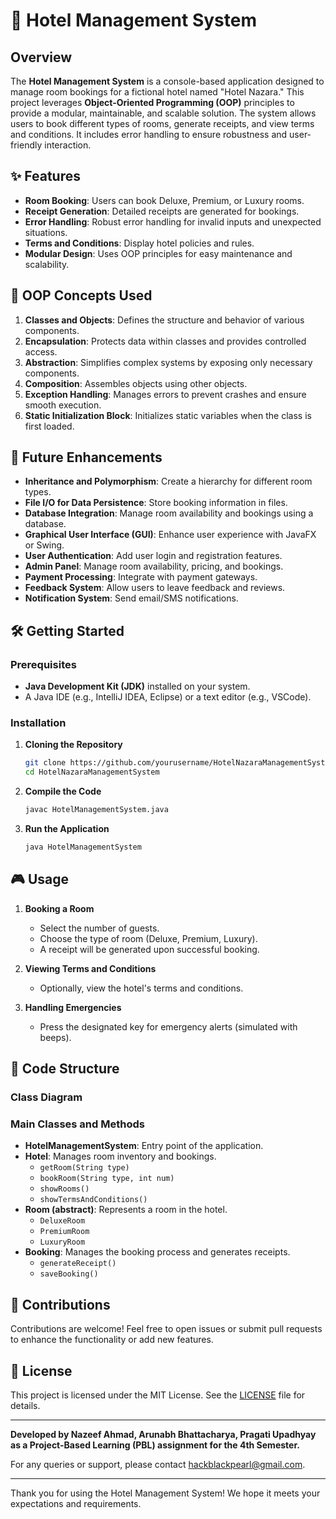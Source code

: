 # 🏨 Hotel Management System

## Overview

The **Hotel Management System** is a console-based application designed to manage room bookings for a fictional hotel named "Hotel Nazara." This project leverages **Object-Oriented Programming (OOP)** principles to provide a modular, maintainable, and scalable solution. The system allows users to book different types of rooms, generate receipts, and view terms and conditions. It includes error handling to ensure robustness and user-friendly interaction.

## ✨ Features

- **Room Booking**: Users can book Deluxe, Premium, or Luxury rooms.
- **Receipt Generation**: Detailed receipts are generated for bookings.
- **Error Handling**: Robust error handling for invalid inputs and unexpected situations.
- **Terms and Conditions**: Display hotel policies and rules.
- **Modular Design**: Uses OOP principles for easy maintenance and scalability.

## 🔧 OOP Concepts Used

1. **Classes and Objects**: Defines the structure and behavior of various components.
2. **Encapsulation**: Protects data within classes and provides controlled access.
3. **Abstraction**: Simplifies complex systems by exposing only necessary components.
4. **Composition**: Assembles objects using other objects.
5. **Exception Handling**: Manages errors to prevent crashes and ensure smooth execution.
6. **Static Initialization Block**: Initializes static variables when the class is first loaded.

## 🚀 Future Enhancements

- **Inheritance and Polymorphism**: Create a hierarchy for different room types.
- **File I/O for Data Persistence**: Store booking information in files.
- **Database Integration**: Manage room availability and bookings using a database.
- **Graphical User Interface (GUI)**: Enhance user experience with JavaFX or Swing.
- **User Authentication**: Add user login and registration features.
- **Admin Panel**: Manage room availability, pricing, and bookings.
- **Payment Processing**: Integrate with payment gateways.
- **Feedback System**: Allow users to leave feedback and reviews.
- **Notification System**: Send email/SMS notifications.

## 🛠️ Getting Started

### Prerequisites

- **Java Development Kit (JDK)** installed on your system.
- A Java IDE (e.g., IntelliJ IDEA, Eclipse) or a text editor (e.g., VSCode).

### Installation

1. **Cloning the Repository**
    ```sh
    git clone https://github.com/yourusername/HotelNazaraManagementSystem.git
    cd HotelNazaraManagementSystem
    ```

2. **Compile the Code**
    ```sh
    javac HotelManagementSystem.java
    ```

3. **Run the Application**
    ```sh
    java HotelManagementSystem
    ```

## 🎮 Usage

1. **Booking a Room**
    - Select the number of guests.
    - Choose the type of room (Deluxe, Premium, Luxury).
    - A receipt will be generated upon successful booking.

2. **Viewing Terms and Conditions**
    - Optionally, view the hotel's terms and conditions.

3. **Handling Emergencies**
    - Press the designated key for emergency alerts (simulated with beeps).

## 📂 Code Structure

### Class Diagram


### Main Classes and Methods

- **HotelManagementSystem**: Entry point of the application.
- **Hotel**: Manages room inventory and bookings.
    - `getRoom(String type)`
    - `bookRoom(String type, int num)`
    - `showRooms()`
    - `showTermsAndConditions()`
- **Room (abstract)**: Represents a room in the hotel.
    - `DeluxeRoom`
    - `PremiumRoom`
    - `LuxuryRoom`
- **Booking**: Manages the booking process and generates receipts.
    - `generateReceipt()`
    - `saveBooking()`

## 🤝 Contributions

Contributions are welcome! Feel free to open issues or submit pull requests to enhance the functionality or add new features.

## 📜 License

This project is licensed under the MIT License. See the [LICENSE](LICENSE) file for details.

---

**Developed by Nazeef Ahmad, Arunabh Bhattacharya, Pragati Upadhyay as a Project-Based Learning (PBL) assignment for the 4th Semester.**

For any queries or support, please contact hackblackpearl@gmail.com.

---

Thank you for using the Hotel Management System! We hope it meets your expectations and requirements.
